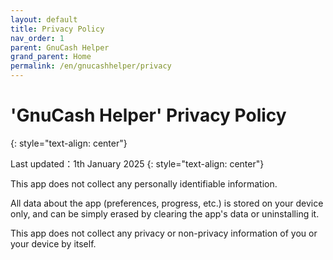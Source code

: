 ```yaml
---
layout: default
title: Privacy Policy
nav_order: 1
parent: GnuCash Helper
grand_parent: Home
permalink: /en/gnucashhelper/privacy
---
```


# 'GnuCash Helper' Privacy Policy
{: style="text-align: center"}

Last updated：1th January 2025
{: style="text-align: center"}

This app does not collect any personally identifiable information. 

All data about the app (preferences, progress, etc.) is stored on your device only, and can be simply erased by clearing the app's data or uninstalling it. 

This app does not collect any privacy or non-privacy information of you or your device by itself.
